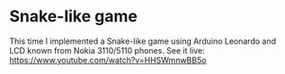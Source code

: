 # Snake-like game

This time I implemented a Snake-like game using Arduino Leonardo and LCD known from Nokia 3110/5110 phones. See it live: https://www.youtube.com/watch?v=HHSWmnwBB5o